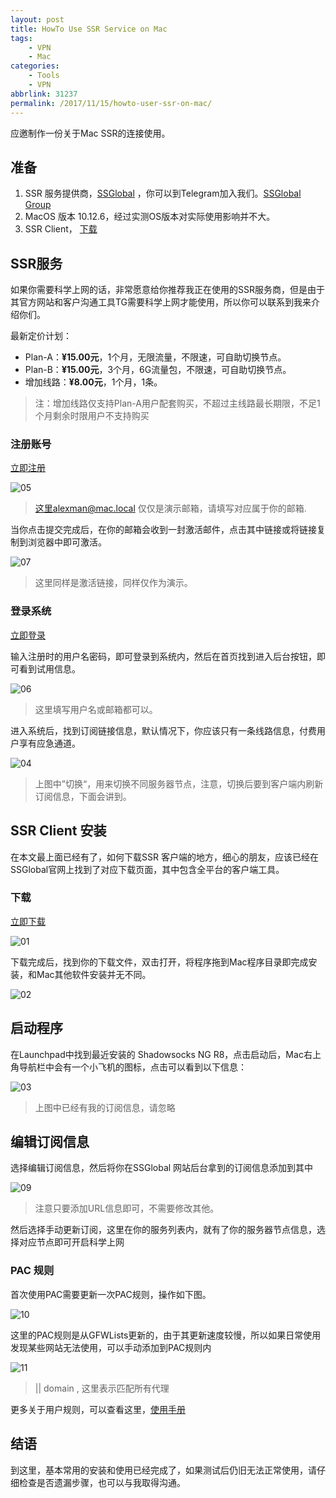 ```yaml
---
layout: post
title: HowTo Use SSR Service on Mac
tags: 
    - VPN
    - Mac
categories: 
    - Tools
    - VPN
abbrlink: 31237
permalink: /2017/11/15/howto-user-ssr-on-mac/
---
```


应邀制作一份关于Mac SSR的连接使用。

## 准备

1. SSR 服务提供商，[SSGlobal](http://www.ssglobal.co/wp/) ，你可以到Telegram加入我们。[SSGlobal Group](https://t.me/joinchat/ESwgR0Ckp_zXMCuRKqykqA)
2. MacOS 版本 10.12.6，经过实测OS版本对实际使用影响并不大。
3. SSR Client， [下载](http://www.ssglobal.co/wp/wp-content/uploads/2017/02/ShadowsocksX-NG-R8.dmg)

##  SSR服务

如果你需要科学上网的话，非常愿意给你推荐我正在使用的SSR服务商，但是由于其官方网站和客户沟通工具TG需要科学上网才能使用，所以你可以联系到我来介绍你们。

最新定价计划：

* Plan-A：**¥15.00元**，1个月，无限流量，不限速，可自助切换节点。
* Plan-B：**¥15.00元**，3个月，6G流量包，不限速，可自助切换节点。
* 增加线路：**¥8.00元**，1个月，1条。

>  注：增加线路仅支持Plan-A用户配套购买，不超过主线路最长期限，不足1个月剩余时限用户不支持购买

### 注册账号

[立即注册](http://www.ssglobal.co/wp/registration/?action=register)

![05](https://samzong.oss-cn-shenzhen.aliyuncs.com/blog/x6fbl.jpg)

> 这里alexman@mac.local 仅仅是演示邮箱，请填写对应属于你的邮箱.

当你点击提交完成后，在你的邮箱会收到一封激活邮件，点击其中链接或将链接复制到浏览器中即可激活。

![07](https://samzong.oss-cn-shenzhen.aliyuncs.com/blog/r4oo0.jpg)

> 这里同样是激活链接，同样仅作为演示。

### 登录系统

[立即登录](http://www.ssglobal.co/wp/login-2/?redirect_to=http://www.ssglobal.co/wp/registration/)

输入注册时的用户名密码，即可登录到系统内，然后在首页找到进入后台按钮，即可看到试用信息。

![06](https://samzong.oss-cn-shenzhen.aliyuncs.com/blog/lmcst.jpg)

> 这里填写用户名或邮箱都可以。

进入系统后，找到订阅链接信息，默认情况下，你应该只有一条线路信息，付费用户享有应急通道。

![04](https://samzong.oss-cn-shenzhen.aliyuncs.com/blog/xba0a.jpg)

> 上图中”切换“，用来切换不同服务器节点，注意，切换后要到客户端内刷新订阅信息，下面会讲到。





## SSR Client 安装

在本文最上面已经有了，如何下载SSR 客户端的地方，细心的朋友，应该已经在SSGlobal官网上找到了对应下载页面，其中包含全平台的客户端工具。

### 下载 

[立即下载](http://www.ssglobal.co/wp/wp-content/uploads/2017/02/ShadowsocksX-NG-R8.dmg)

![01](https://samzong.oss-cn-shenzhen.aliyuncs.com/blog/bc4jy.jpg)

下载完成后，找到你的下载文件，双击打开，将程序拖到Mac程序目录即完成安装，和Mac其他软件安装并无不同。

![02](https://samzong.oss-cn-shenzhen.aliyuncs.com/blog/p7wkf.jpg)





## 启动程序

 在Launchpad中找到最近安装的 Shadowsocks NG R8，点击启动后，Mac右上角导航栏中会有一个小飞机的图标，点击可以看到以下信息：

![03](https://samzong.oss-cn-shenzhen.aliyuncs.com/blog/iycjw.jpg)

> 上图中已经有我的订阅信息，请忽略

## 编辑订阅信息

选择编辑订阅信息，然后将你在SSGlobal 网站后台拿到的订阅信息添加到其中

![09](https://samzong.oss-cn-shenzhen.aliyuncs.com/blog/7bbj6.jpg)

> 注意只要添加URL信息即可，不需要修改其他。

然后选择手动更新订阅，这里在你的服务列表内，就有了你的服务器节点信息，选择对应节点即可开启科学上网



### PAC 规则

首次使用PAC需要更新一次PAC规则，操作如下图。

![10](https://samzong.oss-cn-shenzhen.aliyuncs.com/blog/gzrb5.jpg)

这里的PAC规则是从GFWLists更新的，由于其更新速度较慢，所以如果日常使用发现某些网站无法使用，可以手动添加到PAC规则内

![11](https://samzong.oss-cn-shenzhen.aliyuncs.com/blog/9rhe6.jpg)

> || domain , 这里表示匹配所有代理

更多关于用户规则，可以查看这里，[使用手册](https://adblockplus.org/en/filter-cheatsheet) 



## 结语

到这里，基本常用的安装和使用已经完成了，如果测试后仍旧无法正常使用，请仔细检查是否遗漏步骤，也可以与我取得沟通。
